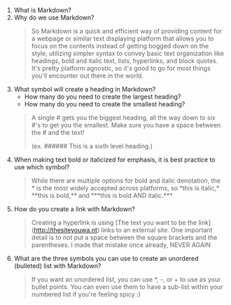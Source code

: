 1. What is Markdown?
2. Why do we use Markdown?
    >So Markdown is a quick and efficient way of providing content for a webpage or similar text displaying platform that allows you to focus on the contents instead of getting bogged down on the style, utilizing simpler syntax to convey basic text organization like headings, bold and italic text, lists, hyperlinks, and block quotes. It's pretty platform agnostic, so it's good to go for most things you'll encounter out there in the world.
3. What symbol will create a heading in Markdown?
    - How many do you need to create the largest heading?
    - How many do you need to create the smallest heading?
    >A single # gets you the biggest heading, all the way down to six #'s to get you the smallest. Make sure you have a space between the # and the text!
    >
    >(ex. ###### This is a sixth level heading.)
4. When making text bold or italicized for emphasis, it is best practice to use which symbol?
    >While there are multiple options for bold and italic denotation, the * is the most widely accepted across platforms, so \*this is italic,* \*\*this is bold,** and \*\*\*this is bold AND italic.***
5. How do you create a link with Markdown?
    >Creating a hyperlink is using \[The text you want to be the link](http://thesiteyouwa.nt) links to an external site. One important detail is to not put a space between the square brackets and the parentheses. I made that mistake once already, NEVER AGAIN
6. What are the three symbols you can use to create an unordered (bulleted) list with Markdown?
    >If you want an unordered list, you can use *, -, or + to use as your bullet points. You can even use them to have a sub-list within your numbered list if you're feeling spicy :)
